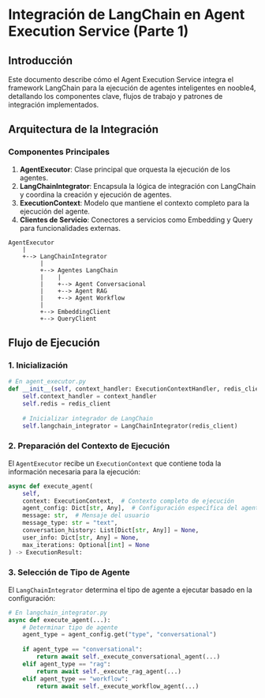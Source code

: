 # Integración de LangChain en Agent Execution Service (Parte 1)

## Introducción

Este documento describe cómo el Agent Execution Service integra el framework LangChain para la ejecución de agentes inteligentes en nooble4, detallando los componentes clave, flujos de trabajo y patrones de integración implementados.

## Arquitectura de la Integración

### Componentes Principales

1. **AgentExecutor**: Clase principal que orquesta la ejecución de los agentes.
2. **LangChainIntegrator**: Encapsula la lógica de integración con LangChain y coordina la creación y ejecución de agentes.
3. **ExecutionContext**: Modelo que mantiene el contexto completo para la ejecución del agente.
4. **Clientes de Servicio**: Conectores a servicios como Embedding y Query para funcionalidades externas.

```
AgentExecutor
    |
    +--> LangChainIntegrator
         |
         +--> Agentes LangChain
         |    |
         |    +--> Agent Conversacional
         |    +--> Agent RAG
         |    +--> Agent Workflow
         |
         +--> EmbeddingClient
         +--> QueryClient
```

## Flujo de Ejecución

### 1. Inicialización

```python
# En agent_executor.py
def __init__(self, context_handler: ExecutionContextHandler, redis_client=None):
    self.context_handler = context_handler
    self.redis = redis_client
    
    # Inicializar integrador de LangChain
    self.langchain_integrator = LangChainIntegrator(redis_client)
```

### 2. Preparación del Contexto de Ejecución

El `AgentExecutor` recibe un `ExecutionContext` que contiene toda la información necesaria para la ejecución:

```python
async def execute_agent(
    self,
    context: ExecutionContext,  # Contexto completo de ejecución
    agent_config: Dict[str, Any],  # Configuración específica del agente
    message: str,  # Mensaje del usuario 
    message_type: str = "text",
    conversation_history: List[Dict[str, Any]] = None,
    user_info: Dict[str, Any] = None,
    max_iterations: Optional[int] = None
) -> ExecutionResult:
```

### 3. Selección de Tipo de Agente

El `LangChainIntegrator` determina el tipo de agente a ejecutar basado en la configuración:

```python
# En langchain_integrator.py
async def execute_agent(...):
    # Determinar tipo de agente
    agent_type = agent_config.get("type", "conversational")
    
    if agent_type == "conversational":
        return await self._execute_conversational_agent(...)
    elif agent_type == "rag":
        return await self._execute_rag_agent(...)
    elif agent_type == "workflow":
        return await self._execute_workflow_agent(...)
```
